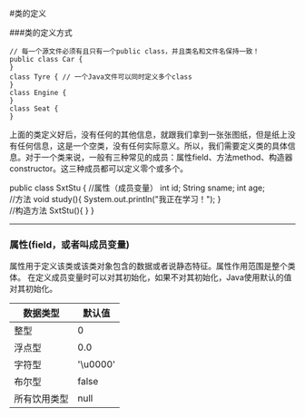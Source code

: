 #类的定义

###类的定义方式
``` 
// 每一个源文件必须有且只有一个public class，并且类名和文件名保持一致！
public class Car { 
}
class Tyre { // 一个Java文件可以同时定义多个class
}
class Engine {
}
class Seat {
}
```
上面的类定义好后，没有任何的其他信息，就跟我们拿到一张张图纸，但是纸上没有任何信息，这是一个空类，没有任何实际意义。所以，我们需要定义类的具体信息。对于一个类来说，一般有三种常见的成员：属性field、方法method、构造器constructor。这三种成员都可以定义零个或多个。

public class SxtStu {
    //属性（成员变量）
    int id;
    String sname;
    int age;  
    //方法
    void study(){
        System.out.println("我正在学习！");
    }  
    //构造方法
   SxtStu(){
   }
}

----

### 属性(field，或者叫成员变量)

属性用于定义该类或该类对象包含的数据或者说静态特征。属性作用范围是整个类体。
在定义成员变量时可以对其初始化，如果不对其初始化，Java使用默认的值对其初始化。

|数据类型|默认值|
|-------|-----|
|整型|0|
|浮点型|0.0|
|字符型|'\u0000'|
|布尔型|false|
|所有饮用类型|null|